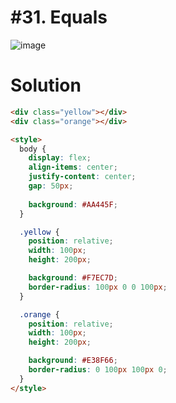 # #31. Equals
![image](https://user-images.githubusercontent.com/88684972/198855529-c1ecf95c-19d1-41f7-9edd-35018249139b.png)

# Solution
```html
<div class="yellow"></div>
<div class="orange"></div>

<style>
  body {
    display: flex;
    align-items: center;
    justify-content: center;
    gap: 50px;
    
    background: #AA445F;
  }

  .yellow {
    position: relative;
    width: 100px;
    height: 200px;

    background: #F7EC7D;
    border-radius: 100px 0 0 100px;
  }

  .orange {
    position: relative;
    width: 100px;
    height: 200px;

    background: #E38F66;
    border-radius: 0 100px 100px 0;
  }
</style>
```
